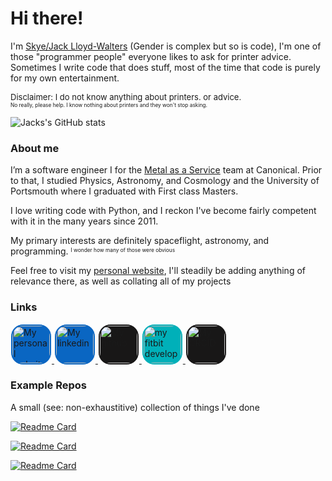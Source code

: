 <!--
**SK1Y101/sk1y101** is a ✨ _special_ ✨ repository because its `README.md` (this file) appears on your GitHub profile.

Here are some ideas to get you started:

- 🔭 I’m currently working on ...
- 🌱 I’m currently learning ...
- 👯 I’m looking to collaborate on ...
- 🤔 I’m looking for help with ...
- 💬 Ask me about ...
- 📫 How to reach me: ...
- 😄 Pronouns: ...
- ⚡ Fun fact: ...
-->

# Hi there!

I'm [Skye/Jack Lloyd-Walters](https://lloydwaltersj.co.uk/) (Gender is complex but so is code), I'm one of those "programmer people" everyone likes to ask for printer advice. Sometimes I write code that does stuff, most of the time that code is purely for my own entertainment.

<font size="2">
  Disclaimer: I do not know anything about printers. or advice.
</font></br>
<font size="1">
  <sup>
    No really, please help. I know nothing about printers and they won't stop asking.
  </sup>
</font>

![Jacks's GitHub stats](https://github-readme-stats.vercel.app/api?username=sk1y101&show_icons=true&include_all_commits=true?count_private=true&theme=algolia&border_radius=20)

### About me

I’m a software engineer I for the [Metal as a Service](https://maas.io/) team at Canonical. Prior to that, I studied Physics, Astronomy, and Cosmology and the University of Portsmouth where I graduated with First class Masters.

I love writing code with Python, and I reckon I've become fairly competent with it in the many years since 2011.

My primary interests are definitely spaceflight, astronomy, and programming.
<font size="1"><sup>I wonder how many of those were obvious</sup></font>

Feel free to visit my [personal website](https://lloydwaltersj.co.uk/), I'll steadily be adding anything of relevance there, as well as collating all of my projects

### Links
<a href="https://lloydwaltersj.com/">
  <img height="60" src="https://simpleicons.org/icons/githubpages.svg" style="background: #0A66C2; border: 1px solid white; border-radius: 20px; padding: 2px 2px 2px 2px;" alt="My personal website"/>
</a>

<a href="https://www.linkedin.com/in/jack-lloyd-walters/">
  <img height="60" src="https://simpleicons.org/icons/linkedin.svg" style="background: #0A66C2; border: 1px solid white; border-radius: 20px; padding: 2px 2px 2px 2px;" alt="My linkedin"/>
</a>

<a href="https://github.com/SK1Y101">
  <img height="60" src="https://simpleicons.org/icons/github.svg" style="background: #181717; border: 1px solid white; border-radius: 20px; padding: 2px 2px 2px 2px;" alt="My github"/>
</a>

<a href="https://gallery.fitbit.com/developer/2a6141ed-bacb-4d31-9ab6-4557e8cd80be">
  <img height="60" src="https://simpleicons.org/icons/fitbit.svg" style="background: #00B0B9; border: 1px solid white; border-radius: 20px; padding: 2px 2px 2px 2px;" alt="my fitbit developer page"/>
</a>

<a href="https://orcid.org/0000-0003-2186-1582">
  <img height="60" src="https://simpleicons.org/icons/orcid.svg" style="background: #181717; border: 1px solid white; border-radius: 20px; padding: 2px 2px 2px 2px;" alt="My ORCID"/>
</a>

### Example Repos
A small (see: non-exhaustitive) collection of things I've done

[![Readme Card](https://github-readme-stats.vercel.app/api/pin/?username=maas&repo=maas&theme=algolia&border_radius=20)]([https://github.com/SK1Y101/TransitProject](https://github.com/maas/maas))

[![Readme Card](https://github-readme-stats.vercel.app/api/pin/?username=SK1Y101&repo=TransitProject&theme=algolia&border_radius=20)](https://github.com/SK1Y101/TransitProject)

[![Readme Card](https://github-readme-stats.vercel.app/api/pin/?username=SK1Y101&repo=PoketchFitbit&theme=algolia&border_radius=20)](https://github.com/SK1Y101/PoketchFitbit)
